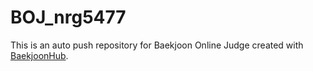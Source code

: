 # BOJ_nrg5477
This is an auto push repository for Baekjoon Online Judge created with [BaekjoonHub](https://github.com/BaekjoonHub/BaekjoonHub).
